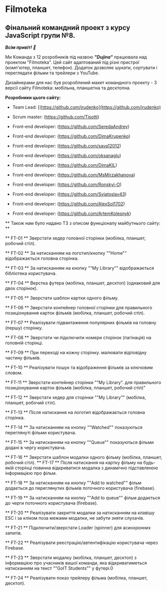 # Filmoteka

## Фінальний командний проект з курсу JavaScript групи №8.

**_Всім привіт! 👋_**

Ми Команда з 12 розробників під назвою **_"Dujina"_** працювала над проектом
"Filmoteka". Цей сайт адаптований під різні пристрої (комп'ютер, планшет,
телефон). Додаток дозволяє шукати, сортувати і переглядати фільми та трейлери з
YouTube.

Дизайнерами для нас був розроблений макет командного проекту - 3 версії сайту
Filmoteka: мобільна, планшетна та десктопна.

**Розробники цього сайту:**

- Team Lead: [(https://github.com/jrudenko](https://github.com/jrudenko)

- Scrum master: (https://github.com/Tisotti)

- Front-end developer: (https://github.com/SeredaAndrey)

- Front-end developer: (https://github.com/DimaKrupenko)

- Front-end developer: (https://github.com/sava12012)

- Front-end developer: (https://github.com/oksanaglu)

- Front-end developer: (https://github.com/DimaKIL)

- Front-end developer: (https://github.com/MsMirzakhanova)

- Front-end developer: (https://github.com/Ronskyi-O)

- Front-end developer: (https://github.com/Sviatoslav43)

- Front-end developer: (https://github.com/AlexSol1702)

- Front-end developer: (https://github.com/ArtemKolesnyk)

** Також нам було надано ТЗ з описом функціоналу майбутнього сайту: **

** FT-01 ** Зверстати хедер головної сторінки (мобілка, планшет, робочий стіл).

** FT-02 ** За натисканням на логотип/кнопку ""Home"" відображається головна
сторінка.

** FT-03 ** За натисканням на кнопку ""My Library"" відображається бібліотека
користувача.

** FT-04 ** Верстка футера (мобілка, планшет, десктоп) (однаковий для двох
сторінок).

** FT-05 ** Зверстати шаблон картки одного фільму.

** FT-06 ** Зверстати контейнер головної сторінки для правильного позиціонування
карток фільмів (мобілка, планшет, робочий стіл).

** FT-07 ** Реалізувати підвантаження популярних фільмів на головну (першу)
сторінку.

** FT-08 ** Зверстати чи підключити номери сторінок (пагінація) на головній
сторінці.

** FT-09 ** При переході на кожну сторінку. малювати відповідну частину фільмів.

** FT-10 ** Реалізувати пошук та відображення фільмів за ключовим словом.

** FT-11 ** Зверстати контейнер сторінки ""My Library". для правильного
позиціонування карток фільмів (мобілка, планшет, робочий стіл)"

** FT-12 ** Зверстати хедер для сторінки ""My Library"" (мобілка, планшет,
робочий стіл).

** FT-13 ** Після натискання на логотип відображається головна сторінка.

** FT-14 ** За натисканням на кнопку ""Watched"" показуються переглянуті фільми
користувача.

** FT-15 ** За натисканням на кнопку ""Queue"" показуються фільми додані в чергу
користувача.

** FT-16 ** Зверстати шаблон модалки одного фільму (мобілка, планшет, робочий
стіл). ** FT-17 ** Після натискання на картку фільму на будь-якій сторінці
повинна відкриватися модалка з динамічно підставленою інформацією про фільм.

** FT-18 ** За натисканням на кнопку ""Add to watched"" фільм додається до
переглянутих фільмів поточного користувача (firebase).

** FT-19 ** За натисканням на кнопку ""Add to queue"" фільм додається до черги
поточного користувача (firebase).

** FT-20 ** Реалізувати закриття модалки за натисканням на клавішу ESC і за
кліком поза межами модалки, не забути зняти слухачів.

** FT-21 ** Підключити/зверстати Loader (spinner) для асинхронних запитів.

** FT-22 ** Реалізувати реєстрацію/автентифікацію користувача через Firebase.

** FT-23 ** Зверстати модалку (мобілка, планшет, десктоп) з інформацією про
учасників вашої команди, яка відкриватиметься натисканням на текст ""GoIT
Students"" у футері.0

** FT-24 ** Реалізувати показ трейлеру фільма (мобілка, планшет, десктоп).

